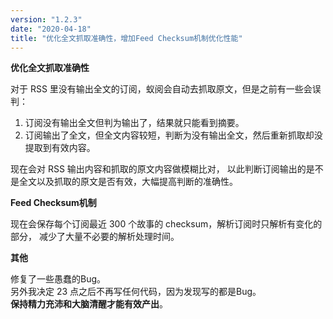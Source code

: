 ```yaml
---
version: "1.2.3"
date: "2020-04-18"
title: "优化全文抓取准确性，增加Feed Checksum机制优化性能"
---
```


**优化全文抓取准确性**

对于 RSS 里没有输出全文的订阅，蚁阅会自动去抓取原文，但是之前有一些会误判：

1. 订阅没有输出全文但判为输出了，结果就只能看到摘要。
2. 订阅输出了全文，但全文内容较短，判断为没有输出全文，然后重新抓取却没提取到有效内容。

现在会对 RSS 输出内容和抓取的原文内容做模糊比对，
以此判断订阅输出的是不是全文以及抓取的原文是否有效，大幅提高判断的准确性。

**Feed Checksum机制**

现在会保存每个订阅最近 300 个故事的 checksum，解析订阅时只解析有变化的部分，
减少了大量不必要的解析处理时间。

**其他**

修复了一些愚蠢的Bug。  
另外我决定 23 点之后不再写任何代码，因为发现写的都是Bug。  
**保持精力充沛和大脑清醒才能有效产出**。
